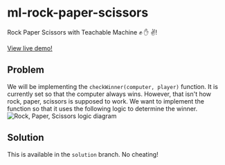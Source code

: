 # ml-rock-paper-scissors
Rock Paper Scissors with Teachable Machine ✊ ✋ ✌!


[View live demo!](https://solution--ml-rock-paper-scissors.netlify.app)

## Problem
We will be implementing the `checkWinner(computer, player)` function. It is currently set so that the computer always wins.
However, that isn't how rock, paper, scissors is supposed to work. We want to implement the function so that it uses the following logic to determine the winner.
![Rock, Paper, Scissors logic diagram](https://upload.wikimedia.org/wikipedia/commons/thumb/6/67/Rock-paper-scissors.svg/1200px-Rock-paper-scissors.svg.png)

## Solution
This is available in the `solution` branch. No cheating!
